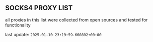 ## SOCKS4 PROXY LIST

all proxies in this list were collected from open sources and tested for functionality

last update: `2025-01-10 23:19:59.660802+00:00`